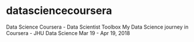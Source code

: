 # datasciencecoursera
Data Science Coursera - Data Scientist Toolbox 
My Data Science journey in Coursera - JHU Data Science Mar 19 - Apr 19, 2018
